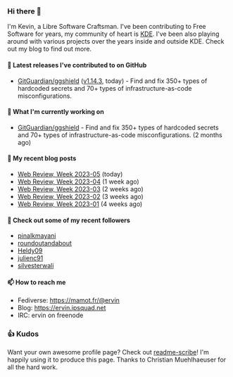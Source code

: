 ### Hi there 👋

I'm Kevin, a Libre Software Craftsman. I've been contributing to Free Software for years,
my community of heart is [KDE](https://kde.org). I've been also playing around with various
projects over the years inside and outside KDE. Check out my blog to find out more.

#### 🔭 Latest releases I've contributed to on GitHub

- [GitGuardian/ggshield](https://github.com/GitGuardian/ggshield) ([v1.14.3](https://github.com/GitGuardian/ggshield/releases/tag/v1.14.3), today) - Find and fix 350&#43; types of hardcoded secrets and 70&#43; types of infrastructure-as-code misconfigurations.

#### 🌱 What I'm currently working on

- [GitGuardian/ggshield](https://github.com/GitGuardian/ggshield) - Find and fix 350&#43; types of hardcoded secrets and 70&#43; types of infrastructure-as-code misconfigurations. (2 months ago)

#### 📜 My recent blog posts

- [Web Review, Week 2023-05](https://ervin.ipsquad.net/blog/2023/02/03/web-review-week-2023-05/) (today)
- [Web Review, Week 2023-04](https://ervin.ipsquad.net/blog/2023/01/27/web-review-week-2023-04/) (1 week ago)
- [Web Review, Week 2023-03](https://ervin.ipsquad.net/blog/2023/01/20/web-review-week-2023-03/) (2 weeks ago)
- [Web Review, Week 2023-02](https://ervin.ipsquad.net/blog/2023/01/13/web-review-week-2023-02/) (3 weeks ago)
- [Web Review, Week 2023-01](https://ervin.ipsquad.net/blog/2023/01/06/web-review-week-2023-01/) (4 weeks ago)

#### 👯 Check out some of my recent followers

- [pinalkmayani](https://github.com/pinalkmayani)
- [roundoutandabout](https://github.com/roundoutandabout)
- [Heldy09](https://github.com/Heldy09)
- [julienc91](https://github.com/julienc91)
- [silvesterwali](https://github.com/silvesterwali)

#### 📫 How to reach me

- Fediverse: https://mamot.fr/@ervin
- Blog: https://ervin.ipsquad.net
- IRC: ervin on freenode

### 👍 Kudos

Want your own awesome profile page? Check out [readme-scribe](https://github.com/muesli/readme-scribe)!
I'm happily using it to produce this page. Thanks to Christian Muehlhaeuser for all the hard work.


